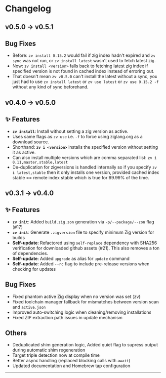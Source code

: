 # Changelog 

## v0.5.0 → v0.5.1

## Bug Fixes
- Before: `zv install 0.15.2` would fail if zig index hadn't expired and `zv sync` was not run, or `zv install latest` wasn't used to fetch latest zig.
- Now: `zv install <version>` falls back to fetching latest zig index if specified version is not found in cached index instead of erroring out.
- That doesn't mean `zv v0.5.0` can't install the latest without a sync, you just had to use `zv install latest` or `zv use latest` or `zv use 0.15.2 -f` without any kind of sync beforehand.

## v0.4.0 → v0.5.0
## ✨ Features
- **`zv install`**: Install without setting a zig version as active.
- Uses same flags as `zv use` i.e. `-f` to force using ziglang.org as a download source.
- Shorthand: **`zv i <version>`** installs the specified version without setting it as active.
- Can also install multiple versions which are comma separated list: `zv i 0.11,master,stable,latest`
- De-duplication for zigversions is handled internally so if you specify `zv i latest,stable` then it only installs one version, provided cached index stable == remote index stable which is true for 99.99% of the time.

## v0.3.1 → v0.4.0

## ✨ Features

- **`zv init`**: Added `build.zig.zon` generation via `-p/--package/--zon` flag (#17)
- **`zv init`**: Generate `.zigversion` file to specify minimum Zig version for builds
- **Self-update**: Refactored using `self-replace` dependency with SHA256 verification for downloaded github assets (#21). This also removes a ton of dependencies.
- **Self-update**: Added `upgrade` as alias for `update` command
- **Self-update**: Added `--rc` flag to include pre-release versions when checking for updates

## Bug Fixes

- Fixed phantom active Zig display when no version was set (zv)
- Fixed toolchain manager fallback for mismatches between version scan and `active.json`
- Improved auto-switching logic when cleaning/removing installations
- Fixed ZIP extraction path issues in update mechanism

## Others

- Deduplicated shim generation logic, Added quiet flag to supress output during automatic shim regeneration
- Target triple detection now at compile time
- Better async handling (replaced blocking calls with `await`)
- Updated documentation and Homebrew tap configuration

---